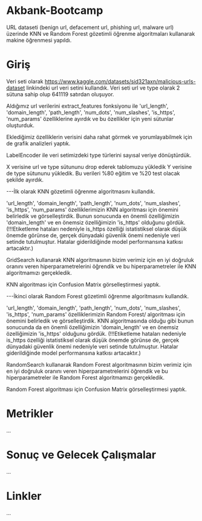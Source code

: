 # Akbank-Bootcamp
URL dataseti (benign url, defacement url, phishing url, malware url) üzerinde KNN ve Random Forest gözetimli öğrenme algoritmaları kullanarak makine öğrenmesi yapıldı.


# Giriş
Veri seti olarak https://www.kaggle.com/datasets/sid321axn/malicious-urls-dataset linkindeki url veri setini kullandık. 
Veri seti url ve type olarak 2 sütuna sahip olup 641119 satırdan oluşuyor.

Aldığımız url verilerini extract_features fonksiyonu ile 'url_length', 'domain_length', 'path_length', 'num_dots', 'num_slashes', 'is_https', 'num_params' özelliklerine ayırdık ve bu özellikler için yeni sütunlar oluşturduk. 

Eklediğimiz özelliklerin verisini daha rahat görmek ve yorumlayabilmek için de grafik analizleri yaptık.

LabelEncoder ile veri setimizdeki type türlerini sayısal veriye dönüştürdük.

X verisine url ve type sütununu drop ederek tablomuzu yükledik Y verisine de type sütununu yükledik. Bu verileri %80 eğitim ve %20 test olacak şekilde ayırdık.

---İlk olarak KNN gözetimli öğrenme algoritmasını kullandık.

'url_length', 'domain_length', 'path_length', 'num_dots', 'num_slashes', 'is_https', 'num_params' özelliklerimizin KNN algoritması için önemini belirledik ve görselleştirdik. Bunun sonucunda en önemli özelliğimizin 'domain_length' ve en önemsiz özelliğimizin 'is_https' olduğunu gördük. (!!!Etiketleme hataları nedeniyle is_https özelliği istatistiksel olarak düşük önemde görünse de, gerçek dünyadaki güvenlik önemi nedeniyle veri setinde tutulmuştur. Hatalar giderildiğinde model performansına katkısı artacaktır.)

GridSearch kullanarak KNN algoritmasının bizim verimiz için en iyi doğruluk oranını veren hiperparametrelerini öğrendik ve bu hiperparametreler ile KNN algoritmamızı gerçekledik.

KNN algoritması için Confusion Matrix görselleştirmesi yaptık. 

---İkinci olarak Random Forest gözetimli öğrenme algoritmasını kullandık.

'url_length', 'domain_length', 'path_length', 'num_dots', 'num_slashes', 'is_https', 'num_params' özelliklerimizin Random Forest/ algoritması için önemini belirledik ve görselleştirdik. KNN algoritmasında olduğu gibi bunun sonucunda da en önemli özelliğimizin 'domain_length' ve en önemsiz özelliğimizin 'is_https' olduğunu gördük. (!!!Etiketleme hataları nedeniyle is_https özelliği istatistiksel olarak düşük önemde görünse de, gerçek dünyadaki güvenlik önemi nedeniyle veri setinde tutulmuştur. Hatalar giderildiğinde model performansına katkısı artacaktır.)

RandomSearch kullanarak Random Forest algoritmasının bizim verimiz için en iyi doğruluk oranını veren hiperparametrelerini öğrendik ve bu hiperparametreler ile Random Forest algoritmamızı gerçekledik.

Random Forest algoritması için Confusion Matrix görselleştirmesi yaptık.

# Metrikler
...

# Sonuç ve Gelecek Çalışmalar
...

# Linkler
...

